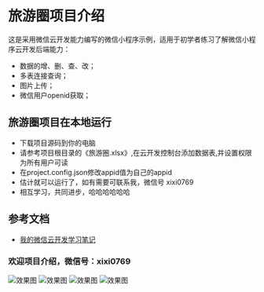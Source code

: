 ﻿# 旅游圈项目介绍

这是采用微信云开发能力编写的微信小程序示例，适用于初学者练习了解微信小程序云开发后端能力：

- 数据的增、删、查、改；
- 多表连接查询；
- 图片上传；
- 微信用户openid获取；

## 旅游圈项目在本地运行

- 下载项目源码到你的电脑
- 请参考项目根目录的《旅游圈.xlsx》,在云开发控制台添加数据表,并设置权限为所有用户可读
- 在project.config.json修改appid值为自己的appid
- 估计就可以运行了，如有需要可联系我，微信号 xixi0769
- 相互学习，共同进步，哈哈哈哈哈哈

## 参考文档

- [我的微信云开发学习笔记](https://blog.csdn.net/ningxi_/article/details/82952099)

### 欢迎项目介绍，微信号：xixi0769

![效果图](https://github.com/WhhTraveller/Travel-Group-Demo---WX-Cloud/blob/master/miniprogram/images/20181008225946.png)
![效果图](https://github.com/WhhTraveller/Travel-Group-Demo---WX-Cloud/blob/master/miniprogram/images/20181008230010.png)
![效果图](https://github.com/WhhTraveller/Travel-Group-Demo---WX-Cloud/blob/master/miniprogram/images/20181008230033.png)
![效果图](https://github.com/WhhTraveller/Travel-Group-Demo---WX-Cloud/blob/master/miniprogram/images/20181008230058.png)

